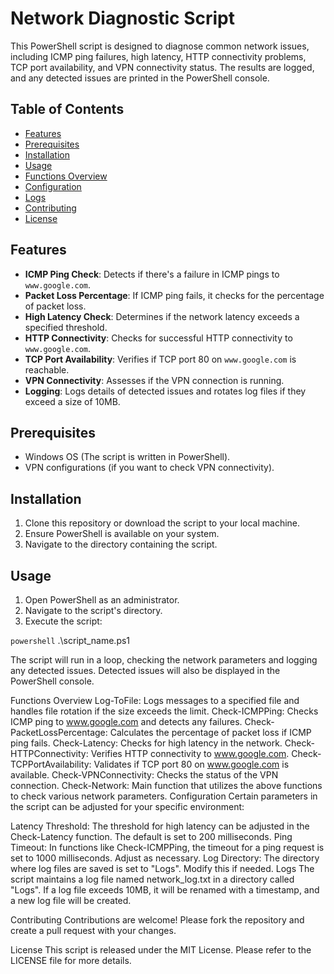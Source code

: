 # Network Diagnostic Script

This PowerShell script is designed to diagnose common network issues, including ICMP ping failures, high latency, HTTP connectivity problems, TCP port availability, and VPN connectivity status. The results are logged, and any detected issues are printed in the PowerShell console.

## Table of Contents

- [Features](#features)
- [Prerequisites](#prerequisites)
- [Installation](#installation)
- [Usage](#usage)
- [Functions Overview](#functions-overview)
- [Configuration](#configuration)
- [Logs](#logs)
- [Contributing](#contributing)
- [License](#license)

## Features

- **ICMP Ping Check**: Detects if there's a failure in ICMP pings to `www.google.com`.
- **Packet Loss Percentage**: If ICMP ping fails, it checks for the percentage of packet loss.
- **High Latency Check**: Determines if the network latency exceeds a specified threshold.
- **HTTP Connectivity**: Checks for successful HTTP connectivity to `www.google.com`.
- **TCP Port Availability**: Verifies if TCP port 80 on `www.google.com` is reachable.
- **VPN Connectivity**: Assesses if the VPN connection is running.
- **Logging**: Logs details of detected issues and rotates log files if they exceed a size of 10MB.

## Prerequisites

- Windows OS (The script is written in PowerShell).
- VPN configurations (if you want to check VPN connectivity).

## Installation

1. Clone this repository or download the script to your local machine.
2. Ensure PowerShell is available on your system.
3. Navigate to the directory containing the script.

## Usage

1. Open PowerShell as an administrator.
2. Navigate to the script's directory.
3. Execute the script:

```powershell```
.\script_name.ps1

The script will run in a loop, checking the network parameters and logging any detected issues. Detected issues will also be displayed in the PowerShell console.

Functions Overview
Log-ToFile: Logs messages to a specified file and handles file rotation if the size exceeds the limit.
Check-ICMPPing: Checks ICMP ping to www.google.com and detects any failures.
Check-PacketLossPercentage: Calculates the percentage of packet loss if ICMP ping fails.
Check-Latency: Checks for high latency in the network.
Check-HTTPConnectivity: Verifies HTTP connectivity to www.google.com.
Check-TCPPortAvailability: Validates if TCP port 80 on www.google.com is available.
Check-VPNConnectivity: Checks the status of the VPN connection.
Check-Network: Main function that utilizes the above functions to check various network parameters.
Configuration
Certain parameters in the script can be adjusted for your specific environment:

Latency Threshold: The threshold for high latency can be adjusted in the Check-Latency function. The default is set to 200 milliseconds.
Ping Timeout: In functions like Check-ICMPPing, the timeout for a ping request is set to 1000 milliseconds. Adjust as necessary.
Log Directory: The directory where log files are saved is set to "Logs". Modify this if needed.
Logs
The script maintains a log file named network_log.txt in a directory called "Logs". If a log file exceeds 10MB, it will be renamed with a timestamp, and a new log file will be created.

Contributing
Contributions are welcome! Please fork the repository and create a pull request with your changes.

License
This script is released under the MIT License. Please refer to the LICENSE file for more details.
